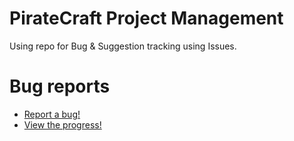 # PirateCraft Project Management
Using repo for Bug & Suggestion tracking using Issues.

# Bug reports
- [Report a bug!](https://github.com/PirateCraft/dev/issues/new/choose)
- [View the progress!](https://github.com/PirateCraft/dev/projects/1)
